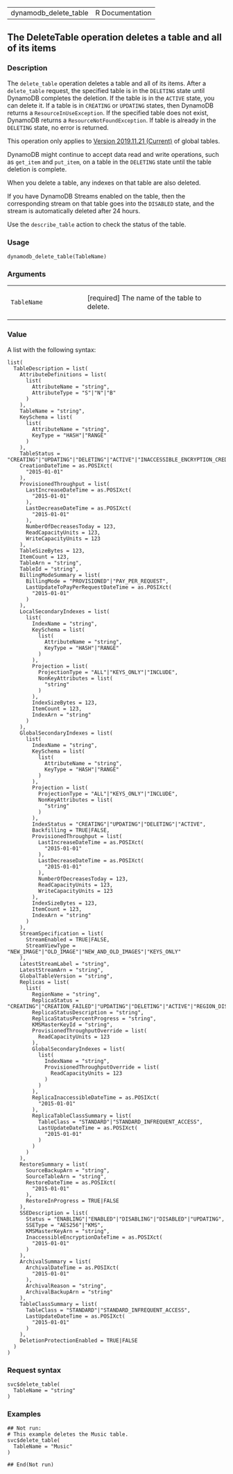 <table style="width: 100%;">
<tbody>
<tr class="odd">
<td>dynamodb_delete_table</td>
<td style="text-align: right;">R Documentation</td>
</tr>
</tbody>
</table>

## The DeleteTable operation deletes a table and all of its items

### Description

The `delete_table` operation deletes a table and all of its items. After
a `delete_table` request, the specified table is in the `DELETING` state
until DynamoDB completes the deletion. If the table is in the `ACTIVE`
state, you can delete it. If a table is in `CREATING` or `UPDATING`
states, then DynamoDB returns a `ResourceInUseException`. If the
specified table does not exist, DynamoDB returns a
`ResourceNotFoundException`. If table is already in the `DELETING`
state, no error is returned.

This operation only applies to [Version 2019.11.21
(Current)](https://docs.aws.amazon.com/amazondynamodb/latest/developerguide/globaltables.V2.html)
of global tables.

DynamoDB might continue to accept data read and write operations, such
as `get_item` and `put_item`, on a table in the `DELETING` state until
the table deletion is complete.

When you delete a table, any indexes on that table are also deleted.

If you have DynamoDB Streams enabled on the table, then the
corresponding stream on that table goes into the `DISABLED` state, and
the stream is automatically deleted after 24 hours.

Use the `describe_table` action to check the status of the table.

### Usage

    dynamodb_delete_table(TableName)

### Arguments

<table>
<colgroup>
<col style="width: 35%" />
<col style="width: 65%" />
</colgroup>
<tbody>
<tr class="odd">
<td><code id="dynamodb_delete_table_:_TableName">TableName</code></td>
<td><p>[required] The name of the table to delete.</p></td>
</tr>
</tbody>
</table>

### Value

A list with the following syntax:

    list(
      TableDescription = list(
        AttributeDefinitions = list(
          list(
            AttributeName = "string",
            AttributeType = "S"|"N"|"B"
          )
        ),
        TableName = "string",
        KeySchema = list(
          list(
            AttributeName = "string",
            KeyType = "HASH"|"RANGE"
          )
        ),
        TableStatus = "CREATING"|"UPDATING"|"DELETING"|"ACTIVE"|"INACCESSIBLE_ENCRYPTION_CREDENTIALS"|"ARCHIVING"|"ARCHIVED",
        CreationDateTime = as.POSIXct(
          "2015-01-01"
        ),
        ProvisionedThroughput = list(
          LastIncreaseDateTime = as.POSIXct(
            "2015-01-01"
          ),
          LastDecreaseDateTime = as.POSIXct(
            "2015-01-01"
          ),
          NumberOfDecreasesToday = 123,
          ReadCapacityUnits = 123,
          WriteCapacityUnits = 123
        ),
        TableSizeBytes = 123,
        ItemCount = 123,
        TableArn = "string",
        TableId = "string",
        BillingModeSummary = list(
          BillingMode = "PROVISIONED"|"PAY_PER_REQUEST",
          LastUpdateToPayPerRequestDateTime = as.POSIXct(
            "2015-01-01"
          )
        ),
        LocalSecondaryIndexes = list(
          list(
            IndexName = "string",
            KeySchema = list(
              list(
                AttributeName = "string",
                KeyType = "HASH"|"RANGE"
              )
            ),
            Projection = list(
              ProjectionType = "ALL"|"KEYS_ONLY"|"INCLUDE",
              NonKeyAttributes = list(
                "string"
              )
            ),
            IndexSizeBytes = 123,
            ItemCount = 123,
            IndexArn = "string"
          )
        ),
        GlobalSecondaryIndexes = list(
          list(
            IndexName = "string",
            KeySchema = list(
              list(
                AttributeName = "string",
                KeyType = "HASH"|"RANGE"
              )
            ),
            Projection = list(
              ProjectionType = "ALL"|"KEYS_ONLY"|"INCLUDE",
              NonKeyAttributes = list(
                "string"
              )
            ),
            IndexStatus = "CREATING"|"UPDATING"|"DELETING"|"ACTIVE",
            Backfilling = TRUE|FALSE,
            ProvisionedThroughput = list(
              LastIncreaseDateTime = as.POSIXct(
                "2015-01-01"
              ),
              LastDecreaseDateTime = as.POSIXct(
                "2015-01-01"
              ),
              NumberOfDecreasesToday = 123,
              ReadCapacityUnits = 123,
              WriteCapacityUnits = 123
            ),
            IndexSizeBytes = 123,
            ItemCount = 123,
            IndexArn = "string"
          )
        ),
        StreamSpecification = list(
          StreamEnabled = TRUE|FALSE,
          StreamViewType = "NEW_IMAGE"|"OLD_IMAGE"|"NEW_AND_OLD_IMAGES"|"KEYS_ONLY"
        ),
        LatestStreamLabel = "string",
        LatestStreamArn = "string",
        GlobalTableVersion = "string",
        Replicas = list(
          list(
            RegionName = "string",
            ReplicaStatus = "CREATING"|"CREATION_FAILED"|"UPDATING"|"DELETING"|"ACTIVE"|"REGION_DISABLED"|"INACCESSIBLE_ENCRYPTION_CREDENTIALS",
            ReplicaStatusDescription = "string",
            ReplicaStatusPercentProgress = "string",
            KMSMasterKeyId = "string",
            ProvisionedThroughputOverride = list(
              ReadCapacityUnits = 123
            ),
            GlobalSecondaryIndexes = list(
              list(
                IndexName = "string",
                ProvisionedThroughputOverride = list(
                  ReadCapacityUnits = 123
                )
              )
            ),
            ReplicaInaccessibleDateTime = as.POSIXct(
              "2015-01-01"
            ),
            ReplicaTableClassSummary = list(
              TableClass = "STANDARD"|"STANDARD_INFREQUENT_ACCESS",
              LastUpdateDateTime = as.POSIXct(
                "2015-01-01"
              )
            )
          )
        ),
        RestoreSummary = list(
          SourceBackupArn = "string",
          SourceTableArn = "string",
          RestoreDateTime = as.POSIXct(
            "2015-01-01"
          ),
          RestoreInProgress = TRUE|FALSE
        ),
        SSEDescription = list(
          Status = "ENABLING"|"ENABLED"|"DISABLING"|"DISABLED"|"UPDATING",
          SSEType = "AES256"|"KMS",
          KMSMasterKeyArn = "string",
          InaccessibleEncryptionDateTime = as.POSIXct(
            "2015-01-01"
          )
        ),
        ArchivalSummary = list(
          ArchivalDateTime = as.POSIXct(
            "2015-01-01"
          ),
          ArchivalReason = "string",
          ArchivalBackupArn = "string"
        ),
        TableClassSummary = list(
          TableClass = "STANDARD"|"STANDARD_INFREQUENT_ACCESS",
          LastUpdateDateTime = as.POSIXct(
            "2015-01-01"
          )
        ),
        DeletionProtectionEnabled = TRUE|FALSE
      )
    )

### Request syntax

    svc$delete_table(
      TableName = "string"
    )

### Examples

    ## Not run: 
    # This example deletes the Music table.
    svc$delete_table(
      TableName = "Music"
    )

    ## End(Not run)
